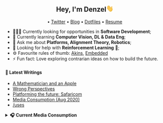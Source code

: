 <h2 align="center">Hey, I'm Denzel<img src="https://github.com/roboflank/roboflank/raw/master/assets/hi.gif" width="23px"></h2>

<p align="center">
  • <a href="https://twitter.com/roboflank">Twitter</a>
  • <a href="https://wamburu.codes">Blog</a>
  • <a href="https://github.com/roboflank/dotfiles">Dotfiles</a>
  • <a href="https://cv.wamburu.codes">Resume</a>

</p>

- 🕵🏿‍♂️ Currently looking for opportunities in **Software Development**;
- 🌱 Currently learning **Computer Vision, DL & Data Eng**;
- 💬 Ask me about **Platforms, Alignment Theory, Robotics**;
- 🤔 Looking for help with **Reinforcement Learning** 👾;
- ⚙️ Favourite rules of thumb: [Akins](https://spacecraft.ssl.umd.edu/akins_laws.html), [Embedded](https://embeddedartistry.com/blog/2018/04/26/embedded-rules-of-thumb/)
- ⚡ Fun fact: Love exploring contrarian ideas on how to build the future.

#### 📕 Latest Writings

<!--START_SECTION:posts-->
* [A Mathematician and an Apple](https:&#x2F;&#x2F;wamburu.codes&#x2F;a-mathematician-and-an-apple)
* [Wrong Perspectives](https:&#x2F;&#x2F;wamburu.codes&#x2F;wrong-perspectives)
* [Platforming the future: Safaricom](https:&#x2F;&#x2F;wamburu.codes&#x2F;platforming-the-future:-safaricom)
* [Media Consumption (Aug 2020)](https:&#x2F;&#x2F;wamburu.codes&#x2F;media-consumption-(aug-2020))
* [&#x2F;uses](https:&#x2F;&#x2F;wamburu.codes&#x2F;uses)
<!--END_SECTION:posts-->

<details>

<summary><strong>🎧 Current Media Consumption </strong></summary>

<table>

<tr><th>Books/Essays </th> <th>Podcasts/Music</th></tr>
<tr><td>

| Title                                                                                         |                        Topic |
| --------------------------------------------------------------------------------------------- | ---------------------------: |
| [Anti-Fragile](https://www.amazon.com/Antifragile-Things-That-Disorder-Incerto/dp/0812979680) | Mental Models, Contrarianism |
| [Less Wrong](https://www.lesswrong.com)                                                       |                AI, Reasoning |
| [WeeklyRobotics](https://weeklyrobotics.com/)                                                 |                     Robotics |
| [YC Library](https://www.ycombinator.com/library)                                             |                     Startups |

</td><td>

<a>
  <img align="center" src="https://spotify-github-profile.vercel.app/api/view?uid=denzelwamburu&cover_image=false" />
</a>
</td></tr>
</table>
</details>
